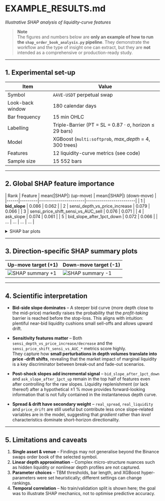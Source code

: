 # EXAMPLE_RESULTS.md  
_Illustrative SHAP analysis of liquidity-curve features_

> **Note**  
> The figures and numbers below are **only an example of how to run the
> `shap_order_book_analysis.py` pipeline**.  They demonstrate the workflow and
> the type of insight one can extract, but they are **not** intended as a
> comprehensive or production-ready study.

---

## 1. Experimental set-up  

| Item | Value |
|------|-------|
| Symbol | `AAVE-USDT` perpetual swap |
| Look-back window | 180 calendar days |
| Bar frequency | 15 min OHLC |
| Labelling | Triple-Barrier (PT = SL = 0.87 · σ, horizon ≤ 29 bars) |
| Model | XGBoost (`multi:softprob`, *max_depth* = 4, 300 trees) |
| Features | 12 liquidity-curve metrics (see code) |
| Sample size | 15 552 bars |

---

## 2. Global SHAP feature importance  

| Rank | Feature | mean(|SHAP|) (up-move) | mean(|SHAP|) (down-move) |
|------|---------|-----------------------|-------------------------|
| 1 | **bid_slope** | 0.086 | 0.062 |
| 2 | sensi_depth_vs_price_increase | 0.079 | 0.066 |
| 3 | sensi_price_shift_sensi_vs_AUC_sell | 0.076 | 0.071 |
| 4 | ask_slope | 0.074 | 0.061 |
| 5 | bid_slope_after_1pct_down | 0.072 | 0.066 |
| … | … | … | … |

<details>
<summary>SHAP bar plots</summary>

| Up-move target (+1) | Down-move target (-1) |
|---------------------|-----------------------|
| ![SHAP importance +1](shap_importance_1.0.png) | ![SHAP importance -1](shap_importance_-1.0.png) |

</details>

---

## 3. Direction-specific SHAP summary plots  

| Up-move target (+1) | Down-move target (-1) |
|---------------------|-----------------------|
| ![SHAP summary +1](shap_summary_1.0.png) | ![SHAP summary -1](shap_summary_-1.0.png) |

---

## 4. Scientific interpretation  

* **Bid-side slope dominates** – A steeper bid curve (more depth close to the
  mid-price) markedly raises the probability that the _profit-taking_ barrier
  is reached before the stop-loss.  This aligns with intuition: plentiful
  near-bid liquidity cushions small sell-offs and allows upward drift.

* **Sensitivity features matter** – Both
  `sensi_depth_vs_price_increase/decrease` and the
  `sensi_price_shift_sensi_vs_AUC_*` metrics score highly.  
  They capture how **small perturbations in depth volumes translate into price
 -drift shifts**, revealing that the market impact of marginal liquidity is a
  key discriminator between break-out and fade-out scenarios.

* **Post-shock slopes add incremental signal** – `bid_slope_after_1pct_down`
  and `ask_slope_after_1pct_up` remain in the top half of features even after
  controlling for the raw slopes.  Liquidity replenishment (or lack thereof)
  after a hypothetical ±1 % move provides forward-looking information that is
  not fully contained in the instantaneous depth curve.

* **Spread & drift have secondary weight** – `real_spread`, `real_liquidity`
  and `price_drift` are still useful but contribute less once slope-related
  variables are in the model, suggesting that _gradient_ rather than _level_
  characteristics dominate short-horizon directionality.

---

## 5. Limitations and caveats  

1. **Single asset & venue** – Findings may not generalise beyond the Binance
   swaps order book of the selected symbol.  
2. **Linear depth approximation** – Complex micro-structure nuances such as
   hidden liquidity or nonlinear depth profiles are not captured.  
3. **Parameter choices** – TBM thresholds, bar length, and XGBoost hyper-
   parameters were set heuristically; different settings can change rankings.  
4. **Temporal correlation** – No train/validation split is shown here; the
   goal was to illustrate SHAP mechanics, not to optimise predictive accuracy.  
